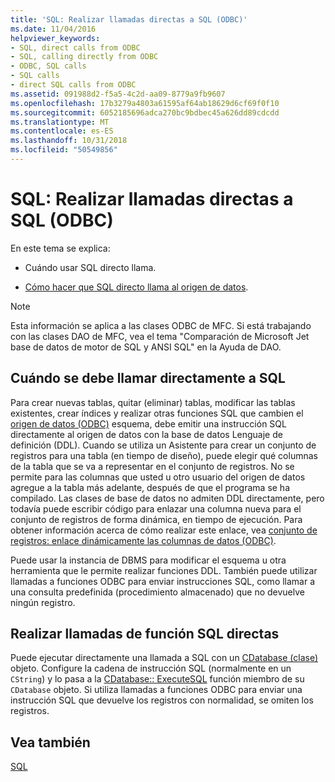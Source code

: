 ```yaml
---
title: 'SQL: Realizar llamadas directas a SQL (ODBC)'
ms.date: 11/04/2016
helpviewer_keywords:
- SQL, direct calls from ODBC
- SQL, calling directly from ODBC
- ODBC, SQL calls
- SQL calls
- direct SQL calls from ODBC
ms.assetid: 091988d2-f5a5-4c2d-aa09-8779a9fb9607
ms.openlocfilehash: 17b3279a4803a61595af64ab18629d6cf69f0f10
ms.sourcegitcommit: 6052185696adca270bc9bdbec45a626dd89cdcdd
ms.translationtype: MT
ms.contentlocale: es-ES
ms.lasthandoff: 10/31/2018
ms.locfileid: "50549856"
---
```

# <a name="sql-making-direct-sql-calls-odbc"></a>SQL: Realizar llamadas directas a SQL (ODBC)

En este tema se explica:

- Cuándo usar SQL directo llama.

- [Cómo hacer que SQL directo llama al origen de datos](#_core_making_direct_sql_function_calls).

> [!NOTE]
>  Esta información se aplica a las clases ODBC de MFC. Si está trabajando con las clases DAO de MFC, vea el tema "Comparación de Microsoft Jet base de datos de motor de SQL y ANSI SQL" en la Ayuda de DAO.

##  <a name="_core_when_to_call_sql_directly"></a> Cuándo se debe llamar directamente a SQL

Para crear nuevas tablas, quitar (eliminar) tablas, modificar las tablas existentes, crear índices y realizar otras funciones SQL que cambien el [origen de datos (ODBC)](../../data/odbc/data-source-odbc.md) esquema, debe emitir una instrucción SQL directamente al origen de datos con la base de datos Lenguaje de definición (DDL). Cuando se utiliza un Asistente para crear un conjunto de registros para una tabla (en tiempo de diseño), puede elegir qué columnas de la tabla que se va a representar en el conjunto de registros. No se permite para las columnas que usted u otro usuario del origen de datos agregue a la tabla más adelante, después de que el programa se ha compilado. Las clases de base de datos no admiten DDL directamente, pero todavía puede escribir código para enlazar una columna nueva para el conjunto de registros de forma dinámica, en tiempo de ejecución. Para obtener información acerca de cómo realizar este enlace, vea [conjunto de registros: enlace dinámicamente las columnas de datos (ODBC)](../../data/odbc/recordset-dynamically-binding-data-columns-odbc.md).

Puede usar la instancia de DBMS para modificar el esquema u otra herramienta que le permite realizar funciones DDL. También puede utilizar llamadas a funciones ODBC para enviar instrucciones SQL, como llamar a una consulta predefinida (procedimiento almacenado) que no devuelve ningún registro.

##  <a name="_core_making_direct_sql_function_calls"></a> Realizar llamadas de función SQL directas

Puede ejecutar directamente una llamada a SQL con un [CDatabase (clase)](../../mfc/reference/cdatabase-class.md) objeto. Configure la cadena de instrucción SQL (normalmente en un `CString`) y lo pasa a la [CDatabase:: ExecuteSQL](../../mfc/reference/cdatabase-class.md#executesql) función miembro de su `CDatabase` objeto. Si utiliza llamadas a funciones ODBC para enviar una instrucción SQL que devuelve los registros con normalidad, se omiten los registros.

## <a name="see-also"></a>Vea también

[SQL](../../data/odbc/sql.md)